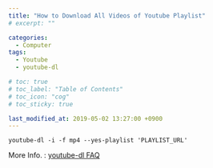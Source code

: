 ```yaml
---
title: "How to Download All Videos of Youtube Playlist"
# excerpt: ""

categories:
  - Computer
tags:
  - Youtube
  - youtube-dl

# toc: true 
# toc_label: "Table of Contents"
# toc_icon: "cog"
# toc_sticky: true

last_modified_at: 2019-05-02 13:27:00 +0900
---
```


`youtube-dl -i -f mp4 --yes-playlist 'PLAYLIST_URL'`

More Info. : [youtube-dl FAQ](https://github.com/ytdl-org/youtube-dl/blob/master/README.md)

